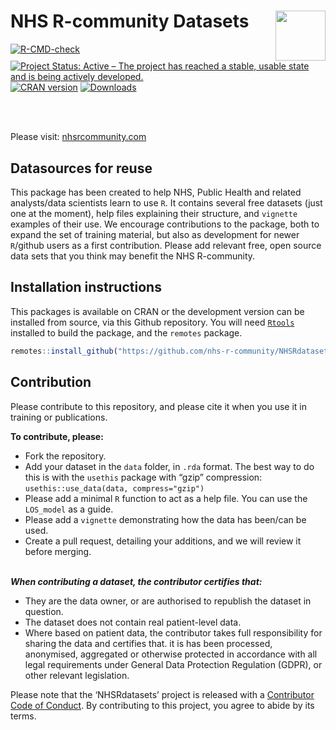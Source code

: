 
# NHS R-community Datasets <a href='https://nhsrcommunity.com/'><img src='https://nhs-r-community.github.io/assets/logo/nhsr-logo.png' align="right" height="80" /></a>

<!-- badges: start -->

[![R-CMD-check](https://github.com/nhs-r-community/NHSRdatasets/workflows/R-CMD-check/badge.svg)](https://github.com/nhs-r-community/NHSRdatasets/actions)
[![Project Status: Active – The project has reached a stable, usable
state and is being actively
developed.](https://www.repostatus.org/badges/latest/active.svg)](https://www.repostatus.org/#active)
[![CRAN
version](https://www.r-pkg.org/badges/version/NHSRdatasets)](https://cran.r-project.org/package=NHSRdatasets)
[![Downloads](https://cranlogs.r-pkg.org/badges/grand-total/NHSRdatasets)](https://cran.r-project.org/package=NHSRdatasets)
<!-- badges: end -->

<br><br>

Please visit: [nhsrcommunity.com](https://nhsrcommunity.com/)

## Datasources for reuse

This package has been created to help NHS, Public Health and related
analysts/data scientists learn to use `R`. It contains several free
datasets (just one at the moment), help files explaining their
structure, and `vignette` examples of their use. We encourage
contributions to the package, both to expand the set of training
material, but also as development for newer `R`/github users as a first
contribution. Please add relevant free, open source data sets that you
think may benefit the NHS R-community.

## Installation instructions

This packages is available on CRAN or the development version can be
installed from source, via this Github repository. You will need
[`Rtools`](https://cran.r-project.org/bin/windows/Rtools/) installed to
build the package, and the `remotes` package.

``` r
remotes::install_github("https://github.com/nhs-r-community/NHSRdatasets")
```

## Contribution

Please contribute to this repository, and please cite it when you use it
in training or publications.

**To contribute, please:**

-   Fork the repository.
-   Add your dataset in the `data` folder, in `.rda` format. The best
    way to do this is with the `usethis` package with “gzip”
    compression: `usethis::use_data(data, compress="gzip")`
-   Please add a minimal `R` function to act as a help file. You can use
    the `LOS_model` as a guide.
-   Please add a `vignette` demonstrating how the data has been/can be
    used.
-   Create a pull request, detailing your additions, and we will review
    it before merging.

<br> ***When contributing a dataset, the contributor certifies that:***

-   They are the data owner, or are authorised to republish the dataset
    in question.
-   The dataset does not contain real patient-level data.
-   Where based on patient data, the contributor takes full
    responsibility for sharing the data and certifies that. it is has
    been processed, anonymised, aggregated or otherwise protected in
    accordance with all legal requirements under General Data Protection
    Regulation (GDPR), or other relevant legislation.

Please note that the ‘NHSRdatasets’ project is released with a
[Contributor Code of
Conduct](https://github.com/nhs-r-community/NHSRdatasets/blob/master/CODE_OF_CONDUCT.md).
By contributing to this project, you agree to abide by its terms.
